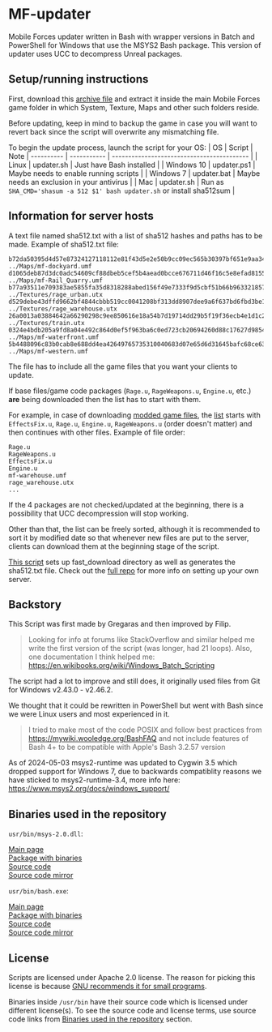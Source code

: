 # MF-updater

Mobile Forces updater written in Bash with wrapper versions in Batch and PowerShell for Windows that use the MSYS2 Bash package. This version of updater uses UCC to decompress Unreal packages.

## Setup/running instructions

First, download this [archive file](https://github.com/fistodul/MF-updater/archive/refs/heads/main.zip) and extract it inside the main Mobile Forces game folder in which System, Texture, Maps and other such folders reside. 

Before updating, keep in mind to backup the game in case you will want to revert back since the script will overwrite any mismatching file.

To begin the update process, launch the script for your OS:
| OS         | Script      | Note
| ---------- | ----------- | ------------------------------------------ |
| Linux      | updater.sh  | Just have Bash installed                   |
| Windows 10 | updater.ps1 | Maybe needs to enable running scripts      |
| Windows 7  | updater.bat | Maybe needs an exclusion in your antivirus |
| Mac        | updater.sh  | Run as `SHA_CMD='shasum -a 512 $1' bash updater.sh` or install sha512sum |

## Information for server hosts

A text file named sha512.txt with a list of sha512 hashes and paths has to be made. Example of sha512.txt file:

```
b72da50395d4d57e87324127118112e81f43d5e2e50b9cc09ec565b30397bf651e9aa34c077311bb6cc0b5d68668291cebe2844b4342da020334189a6381a02c  ../Maps/mf-dockyard.umf
d1065deb87d3dc0adc54609cf88dbeb5cef5b4aead0bcce676711d46f16c5e8efad8155f7bb60917b09daa74aececd7bf561229f2ca86823f67866bab91676f8  ../Maps/mf-Rail_Quarry.umf
b77a93511e709383ae5855fa35d8318288abed156f49e7333f9d5cbf51b66b9633218578c9bf0330fb3c31edddd5185dcedd7c30bb732e4a42e187f4d7bf4c53  ../Textures/rage_urban.utx
d529debe43dffd9662bf4844cbbb519cc0041208bf313dd8907dee9a6f637bd6fbd3be1ca3c716f4de13f4e741bbc82090582429c0ed3d9f63c7648ff4133558  ../Textures/rage_warehouse.utx
26a0013a03884642a66290298c9ee850616e18a54b7d19714dd29b5f19f36ecb4e1d1c2b0778571e77540618f09ddc2c30caec0a45548942d532814327357c0c  ../Textures/train.utx
0324e4bdb205a9fd8a04e492c864d0ef5f963ba6c0ed723cb20694260d88c17627d9854542e6d40dda4a40fd5f6df57756a7e19775c4b34f34504f85a4efe709  ../Maps/mf-waterfront.umf
5b4488096c83b0cab8e688dd4ea42649765735310040683d07e65d6d31645bafc68ce63b9f8c0e502713a6469479bf01c5b6eb849f63a9db560a4038726e3a96  ../Maps/mf-western.umf
```

The file has to include all the game files that you want your clients to update.

If base files/game code packages (`Rage.u`, `RageWeapons.u`, `Engine.u`, etc.) **are** being downloaded then the list has to start with them.

For example, in case of downloading [modded game files](https://mf.nofisto.com/download/Update.zip), the [list](https://mf.nofisto.com/fast_download/sha512.txt) starts with `EffectsFix.u`, `Rage.u`, `Engine.u`, `RageWeapons.u` (order doesn't matter) and then continues with other files. Example of file order:

```
Rage.u
RageWeapons.u
EffectsFix.u
Engine.u
mf-warehouse.umf
rage_warehouse.utx
...
```

If the 4 packages are not checked/updated at the beginning, there is a possibility that UCC decompression will stop working.

Other than that, the list can be freely sorted, although it is recommended to sort it by modified date so that whenever new files are put to the server, clients can download them at the beginning stage of the script. 

[This script](https://github.com/filipopo/MF-ansible/blob/main/templates/gameserver/scripts/compress.sh) sets up fast_download directory as well as generates the sha512.txt file. Check out the [full repo](https://github.com/filipopo/MF-ansible) for more info on setting up your own server.

## Backstory

This Script was first made by Gregaras and then improved by Filip.

> Looking for info at forums like StackOverflow and similar helped me write the first version of the script (was longer, had 21 loops). Also, one documentation I think helped me: https://en.wikibooks.org/wiki/Windows_Batch_Scripting

The script had a lot to improve and still does, it originally used files from Git for Windows v2.43.0 - v2.46.2.

We thought that it could be rewritten in PowerShell but went with Bash since we were Linux users and most experienced in it.

> I tried to make most of the code POSIX and follow best practices from https://mywiki.wooledge.org/BashFAQ and not include features of Bash 4+ to be compatible with Apple's Bash 3.2.57 version

As of 2024-05-03 msys2-runtime was updated to Cygwin 3.5 which dropped support for Windows 7, due to backwards compatiblity reasons we have sticked to msys2-runtime-3.4, more info here: https://www.msys2.org/docs/windows_support/

## Binaries used in the repository

`usr/bin/msys-2.0.dll`:

[Main page](https://packages.msys2.org/packages/msys2-runtime-3.4?variant=x86_64)\
[Package with binaries](https://mirror.msys2.org/msys/x86_64/msys2-runtime-3.4-3.4.10-3-x86_64.pkg.tar.zst)\
[Source code](https://mirror.msys2.org/msys/sources/msys2-runtime-3.4-3.4.10-3.src.tar.zst)\
[Source code mirror](https://github.com/fistodul/MF-updater/releases/download/v1.0.0/msys2-runtime-3.4-3.4.10-3.src.tar.zst)

`usr/bin/bash.exe`:

[Main page](https://packages.msys2.org/packages/bash?variant=x86_64)\
[Package with binaries](https://mirror.msys2.org/msys/x86_64/bash-5.2.037-2-x86_64.pkg.tar.zst)\
[Source code](https://mirror.msys2.org/msys/sources/bash-5.2.037-2.src.tar.zst)\
[Source code mirror](https://github.com/fistodul/MF-updater/releases/download/v1.0.0/bash-5.2.037-2.src.tar.zst)

## License

Scripts are licensed under Apache 2.0 license. The reason for picking this license is because [GNU recommends it for small programs](https://www.gnu.org/licenses/license-recommendations.html#small).

Binaries inside `/usr/bin` have their source code which is licensed under different license(s). To see the source code and license terms, use source code links from [Binaries used in the repository](https://github.com/fistodul/MF-updater/tree/ucc#binaries-used-in-the-repository) section.
